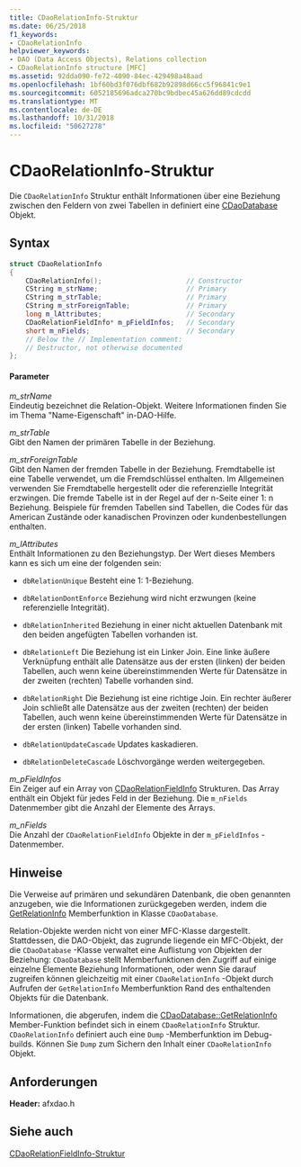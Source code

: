 ```yaml
---
title: CDaoRelationInfo-Struktur
ms.date: 06/25/2018
f1_keywords:
- CDaoRelationInfo
helpviewer_keywords:
- DAO (Data Access Objects), Relations collection
- CDaoRelationInfo structure [MFC]
ms.assetid: 92dda090-fe72-4090-84ec-429498a48aad
ms.openlocfilehash: 1bf60bd3f076dbf682b92898d66cc5f96841c9e1
ms.sourcegitcommit: 6052185696adca270bc9bdbec45a626dd89cdcdd
ms.translationtype: MT
ms.contentlocale: de-DE
ms.lasthandoff: 10/31/2018
ms.locfileid: "50627278"
---
```

# <a name="cdaorelationinfo-structure"></a>CDaoRelationInfo-Struktur

Die `CDaoRelationInfo` Struktur enthält Informationen über eine Beziehung zwischen den Feldern von zwei Tabellen in definiert eine [CDaoDatabase](../../mfc/reference/cdaodatabase-class.md) Objekt.

## <a name="syntax"></a>Syntax

```cpp
struct CDaoRelationInfo
{
    CDaoRelationInfo();                     // Constructor
    CString m_strName;                      // Primary
    CString m_strTable;                     // Primary
    CString m_strForeignTable;              // Primary
    long m_lAttributes;                     // Secondary
    CDaoRelationFieldInfo* m_pFieldInfos;   // Secondary
    short m_nFields;                        // Secondary
    // Below the // Implementation comment:
    // Destructor, not otherwise documented
};
```

#### <a name="parameters"></a>Parameter

*m_strName*<br/>
Eindeutig bezeichnet die Relation-Objekt. Weitere Informationen finden Sie im Thema "Name-Eigenschaft" in-DAO-Hilfe.

*m_strTable*<br/>
Gibt den Namen der primären Tabelle in der Beziehung.

*m_strForeignTable*<br/>
Gibt den Namen der fremden Tabelle in der Beziehung. Fremdtabelle ist eine Tabelle verwendet, um die Fremdschlüssel enthalten. Im Allgemeinen verwenden Sie Fremdtabelle hergestellt oder die referenzielle Integrität erzwingen. Die fremde Tabelle ist in der Regel auf der n-Seite einer 1: n Beziehung. Beispiele für fremden Tabellen sind Tabellen, die Codes für das American Zustände oder kanadischen Provinzen oder kundenbestellungen enthalten.

*m_lAttributes*<br/>
Enthält Informationen zu den Beziehungstyp. Der Wert dieses Members kann es sich um eine der folgenden sein:

- `dbRelationUnique` Besteht eine 1: 1-Beziehung.

- `dbRelationDontEnforce` Beziehung wird nicht erzwungen (keine referenzielle Integrität).

- `dbRelationInherited` Beziehung in einer nicht aktuellen Datenbank mit den beiden angefügten Tabellen vorhanden ist.

- `dbRelationLeft` Die Beziehung ist ein Linker Join. Eine linke äußere Verknüpfung enthält alle Datensätze aus der ersten (linken) der beiden Tabellen, auch wenn keine übereinstimmenden Werte für Datensätze in der zweiten (rechten) Tabelle vorhanden sind.

- `dbRelationRight` Die Beziehung ist eine richtige Join. Ein rechter äußerer Join schließt alle Datensätze aus der zweiten (rechten) der beiden Tabellen, auch wenn keine übereinstimmenden Werte für Datensätze in der ersten (linken) Tabelle vorhanden sind.

- `dbRelationUpdateCascade` Updates kaskadieren.

- `dbRelationDeleteCascade` Löschvorgänge werden weitergegeben.

*m_pFieldInfos*<br/>
Ein Zeiger auf ein Array von [CDaoRelationFieldInfo](../../mfc/reference/cdaorelationfieldinfo-structure.md) Strukturen. Das Array enthält ein Objekt für jedes Feld in der Beziehung. Die `m_nFields` Datenmember gibt die Anzahl der Elemente des Arrays.

*m_nFields*<br/>
Die Anzahl der `CDaoRelationFieldInfo` Objekte in der `m_pFieldInfos` -Datenmember.

## <a name="remarks"></a>Hinweise

Die Verweise auf primären und sekundären Datenbank, die oben genannten anzugeben, wie die Informationen zurückgegeben werden, indem die [GetRelationInfo](../../mfc/reference/cdaodatabase-class.md#getrelationinfo) Memberfunktion in Klasse `CDaoDatabase`.

Relation-Objekte werden nicht von einer MFC-Klasse dargestellt. Stattdessen, die DAO-Objekt, das zugrunde liegende ein MFC-Objekt, der die `CDaoDatabase` -Klasse verwaltet eine Auflistung von Objekten der Beziehung: `CDaoDatabase` stellt Memberfunktionen den Zugriff auf einige einzelne Elemente Beziehung Informationen, oder wenn Sie darauf zugreifen können gleichzeitig mit einer `CDaoRelationInfo` -Objekt durch Aufrufen der `GetRelationInfo` Memberfunktion Rand des enthaltenden Objekts für die Datenbank.

Informationen, die abgerufen, indem die [CDaoDatabase::GetRelationInfo](../../mfc/reference/cdaodatabase-class.md#getrelationinfo) Member-Funktion befindet sich in einem `CDaoRelationInfo` Struktur. `CDaoRelationInfo` definiert auch eine `Dump` -Memberfunktion im Debug-builds. Können Sie `Dump` zum Sichern den Inhalt einer `CDaoRelationInfo` Objekt.

## <a name="requirements"></a>Anforderungen

**Header:** afxdao.h

## <a name="see-also"></a>Siehe auch

[CDaoRelationFieldInfo-Struktur](../../mfc/reference/cdaorelationfieldinfo-structure.md)
